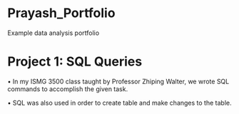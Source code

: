 # Prayash_Portfolio
Example data analysis portfolio

# Project 1: SQL Queries
• In my ISMG 3500 class taught by Professor Zhiping Walter, we wrote SQL commands to accomplish the given task.

• SQL was also used in order to create table and make changes to the table.

